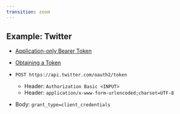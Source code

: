 ```yaml
---
transition: zoom
---
```


## Example: Twitter

- [Application-only Bearer Token](https://developer.twitter.com/en/docs/authentication/oauth-2-0/application-only)
- [Obtaining a Token](https://developer.twitter.com/en/docs/authentication/api-reference/token)
- `POST https://api.twitter.com/oauth2/token`
  - Header: `Authorization Basic <INPUT>`
  - Header: `application/x-www-form-urlencoded;charset=UTF-8`
  
- Body: `grant_type=client_credentials`